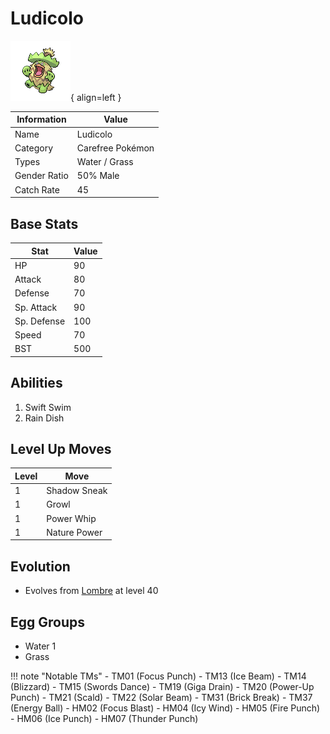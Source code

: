 # Ludicolo

![Ludicolo](../images/pokemon/272.png){ align=left }

| Information | Value |
|------------|--------|
| Name | Ludicolo |
| Category | Carefree Pokémon |
| Types | Water / Grass |
| Gender Ratio | 50% Male |
| Catch Rate | 45 |

## Base Stats

| Stat | Value |
|------|-------|
| HP | 90 |
| Attack | 80 |
| Defense | 70 |
| Sp. Attack | 90 |
| Sp. Defense | 100 |
| Speed | 70 |
| BST | 500 |

## Abilities
1. Swift Swim
2. Rain Dish

## Level Up Moves
| Level | Move |
|-------|------|
| 1 | Shadow Sneak |
| 1 | Growl |
| 1 | Power Whip |
| 1 | Nature Power |

## Evolution
- Evolves from [Lombre](271-lombre.md) at level 40

## Egg Groups
- Water 1
- Grass

!!! note "Notable TMs"
    - TM01 (Focus Punch)
    - TM13 (Ice Beam)
    - TM14 (Blizzard)
    - TM15 (Swords Dance)
    - TM19 (Giga Drain)
    - TM20 (Power-Up Punch)
    - TM21 (Scald)
    - TM22 (Solar Beam)
    - TM31 (Brick Break)
    - TM37 (Energy Ball)
    - HM02 (Focus Blast)
    - HM04 (Icy Wind)
    - HM05 (Fire Punch)
    - HM06 (Ice Punch)
    - HM07 (Thunder Punch)
